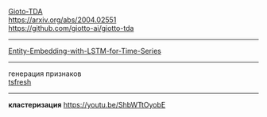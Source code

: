 [Gioto-TDA](https://giotto-ai.github.io/gtda-docs/0.3.0/index.html#)  
https://arxiv.org/abs/2004.02551  
https://github.com/giotto-ai/giotto-tda
- - - 
[Entity-Embedding-with-LSTM-for-Time-Series](https://github.com/aqibsaeed/Entity-Embedding-with-LSTM-for-Time-Series)  
- - -
генерация признаков  
[tsfresh](https://github.com/blue-yonder/tsfresh)
- - - 
**кластеризация**
https://youtu.be/ShbWTtOyobE
